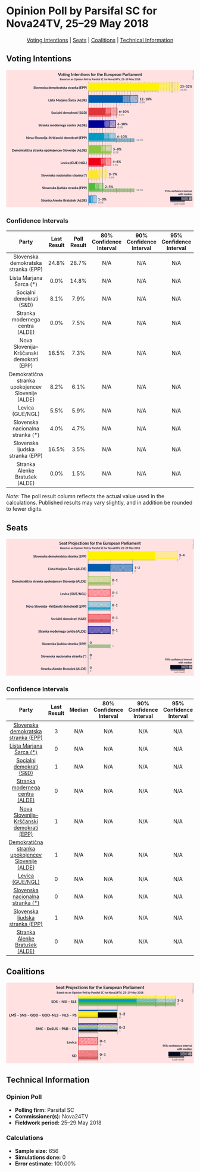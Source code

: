 # Opinion Poll by Parsifal SC for Nova24TV, 25–29 May 2018

<p align="center"><a href="#voting-intentions">Voting Intentions</a> | <a href="#seats">Seats</a> | <a href="#coalitions">Coalitions</a> | <a href="#technical-information">Technical Information</a></p>

## Voting Intentions

![Graph with voting intentions not yet produced](2018-05-29-ParsifalSC.png "Voting Intentions")

### Confidence Intervals

| Party | Last Result | Poll Result | 80% Confidence Interval | 90% Confidence Interval | 95% Confidence Interval | 99% Confidence Interval |
|:-----:|:-----------:|:-----------:|:-----------------------:|:-----------------------:|:-----------------------:|:-----------------------:|
| Slovenska demokratska stranka (EPP) | 24.8% | 28.7% | N/A |N/A |N/A |N/A |
| Lista Marjana Šarca (*) | 0.0% | 14.8% | N/A |N/A |N/A |N/A |
| Socialni demokrati (S&D) | 8.1% | 7.9% | N/A |N/A |N/A |N/A |
| Stranka modernega centra (ALDE) | 0.0% | 7.5% | N/A |N/A |N/A |N/A |
| Nova Slovenija–Krščanski demokrati (EPP) | 16.5% | 7.3% | N/A |N/A |N/A |N/A |
| Demokratična stranka upokojencev Slovenije (ALDE) | 8.2% | 6.1% | N/A |N/A |N/A |N/A |
| Levica (GUE/NGL) | 5.5% | 5.9% | N/A |N/A |N/A |N/A |
| Slovenska nacionalna stranka (*) | 4.0% | 4.7% | N/A |N/A |N/A |N/A |
| Slovenska ljudska stranka (EPP) | 16.5% | 3.5% | N/A |N/A |N/A |N/A |
| Stranka Alenke Bratušek (ALDE) | 0.0% | 1.5% | N/A |N/A |N/A |N/A |

*Note:* The poll result column reflects the actual value used in the calculations. Published results may vary slightly, and in addition be rounded to fewer digits.

## Seats

![Graph with seats not yet produced](2018-05-29-ParsifalSC-seats.png "Seats")

### Confidence Intervals

| Party | Last Result | Median | 80% Confidence Interval | 90% Confidence Interval | 95% Confidence Interval | 99% Confidence Interval |
|:-----:|:-----------:|:------:|:-----------------------:|:-----------------------:|:-----------------------:|:-----------------------:|
| <a href="#slovenska-demokratska-stranka-(epp)">Slovenska demokratska stranka (EPP)</a> | 3 | N/A | N/A |N/A |N/A |N/A |
| <a href="#lista-marjana-šarca-(*)">Lista Marjana Šarca (*)</a> | 0 | N/A | N/A |N/A |N/A |N/A |
| <a href="#socialni-demokrati-(s&d)">Socialni demokrati (S&D)</a> | 1 | N/A | N/A |N/A |N/A |N/A |
| <a href="#stranka-modernega-centra-(alde)">Stranka modernega centra (ALDE)</a> | 0 | N/A | N/A |N/A |N/A |N/A |
| <a href="#nova-slovenija–krščanski-demokrati-(epp)">Nova Slovenija–Krščanski demokrati (EPP)</a> | 1 | N/A | N/A |N/A |N/A |N/A |
| <a href="#demokratična-stranka-upokojencev-slovenije-(alde)">Demokratična stranka upokojencev Slovenije (ALDE)</a> | 1 | N/A | N/A |N/A |N/A |N/A |
| <a href="#levica-(gue/ngl)">Levica (GUE/NGL)</a> | 0 | N/A | N/A |N/A |N/A |N/A |
| <a href="#slovenska-nacionalna-stranka-(*)">Slovenska nacionalna stranka (*)</a> | 0 | N/A | N/A |N/A |N/A |N/A |
| <a href="#slovenska-ljudska-stranka-(epp)">Slovenska ljudska stranka (EPP)</a> | 1 | N/A | N/A |N/A |N/A |N/A |
| <a href="#stranka-alenke-bratušek-(alde)">Stranka Alenke Bratušek (ALDE)</a> | 0 | N/A | N/A |N/A |N/A |N/A |


## Coalitions

![Graph with coalitions seats not yet produced](2018-05-29-ParsifalSC-coalitions-seats.png "Coalitions Seats")


## Technical Information

### Opinion Poll

+ **Polling firm:** Parsifal SC
+ **Commissioner(s):** Nova24TV
+ **Fieldwork period:** 25–29 May 2018

### Calculations

+ **Sample size:** 656
+ **Simulations done:** 0
+ **Error estimate:** 100.00%

